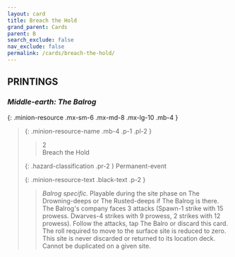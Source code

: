 ```yaml
---
layout: card
title: Breach the Hold
grand_parent: Cards
parent: B
search_exclude: false
nav_exclude: false
permalink: /cards/breach-the-hold/
---
```


## PRINTINGS


### _Middle-earth: The Balrog_

{: .minion-resource .mx-sm-6 .mx-md-8 .mx-lg-10 .mb-4 }
> {: .minion-resource-name .mb-4 .p-1 .pl-2 }
> > <div class="hazard-mp">2</div>
> > <div class="card-name">Breach the Hold</div>
>
> {: .hazard-classification .pr-2 }
> Permanent-event
>
> {: .minion-resource-text .black-text .p-2 }
> > _Balrog specific._ Playable during the site phase on The Drowning-deeps or The Rusted-deeps if The Balrog is there. The Balrog's company faces 3 attacks (Spawn-1 strike with 15 prowess. Dwarves-4 strikes with 9 prowess, 2 strikes with 12 prowess). Follow the attacks, tap The Balro or discard this card. The roll required to move to the surface site is reduced to zero. This site is never discarded or returned to its location deck. Cannot be duplicated on a given site.  
> 
